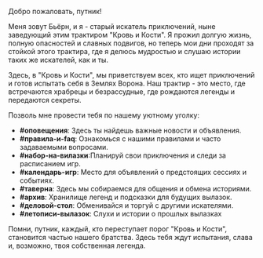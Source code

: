 Добро пожаловать, путник!

Меня зовут Бьёрн, и я - старый искатель приключений, ныне заведующий этим трактиром "Кровь и Кости". Я прожил долгую жизнь, полную опасностей и славных подвигов, но теперь мои дни проходят за стойкой этого трактира, где я делюсь мудростью и слушаю истории таких же искателей, как и ты.

Здесь, в "Кровь и Кости", мы приветствуем всех, кто ищет приключений и готов испытать себя в Землях Ворона. Наш трактир - это место, где встречаются храбрецы и безрассудные, где рождаются легенды и передаются секреты.

Позволь мне провести тебя по нашему уютному уголку:
- **#оповещения**: Здесь ты найдешь важные новости и объявления.
- **#правила-и-faq**: Ознакомься с нашими правилами и часто задаваемыми вопросами.
- **#набор-на-вилазки**:Планируй свои приключения и следи за расписанием игр.
- **#календарь-игр**: Место для объявлений о предстоящих сессиях и событиях.
- **#таверна**: Здесь мы собираемся для общения и обмена историями.
- **#архив**: Хранилище легенд и подсказки для будущих вылазок.
- **#деловой-стол**: Обменивайся и торгуй с другими искателями.
- **#летописи-вылазок**: Слухи и истории о прошлых вылазках

Помни, путник, каждый, кто переступает порог "Кровь и Кости", становится частью нашего братства. Здесь тебя ждут испытания, слава и, возможно, твоя собственная легенда.